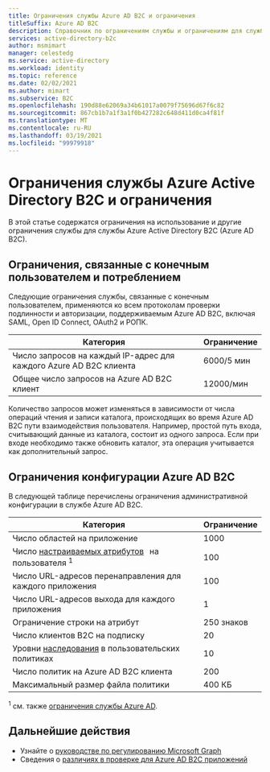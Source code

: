 ```yaml
---
title: Ограничения службы Azure AD B2C и ограничения
titleSuffix: Azure AD B2C
description: Справочник по ограничениям службы и ограничениям для службы Azure Active Directory B2C.
services: active-directory-b2c
author: msmimart
manager: celestedg
ms.service: active-directory
ms.workload: identity
ms.topic: reference
ms.date: 02/02/2021
ms.author: mimart
ms.subservice: B2C
ms.openlocfilehash: 190d88e62069a34b61017a0079f75696d67f6c82
ms.sourcegitcommit: 867cb1b7a1f3a1f0b427282c648d411d0ca4f81f
ms.translationtype: MT
ms.contentlocale: ru-RU
ms.lasthandoff: 03/19/2021
ms.locfileid: "99979918"
---
```

# <a name="azure-active-directory-b2c-service-limits-and-restrictions"></a>Ограничения службы Azure Active Directory B2C и ограничения

В этой статье содержатся ограничения на использование и другие ограничения службы для службы Azure Active Directory B2C (Azure AD B2C).

## <a name="end-userconsumption-related-limits"></a>Ограничения, связанные с конечным пользователем и потреблением

Следующие ограничения службы, связанные с конечным пользователем, применяются ко всем протоколам проверки подлинности и авторизации, поддерживаемым Azure AD B2C, включая SAML, Open ID Connect, OAuth2 и РОПК.

|Категория |Ограничение    |
|---------|---------|
|Число запросов на каждый IP-адрес для каждого Azure AD B2C клиента       |6000/5 мин          |
|Общее число запросов на Azure AD B2C клиент     |12000/мин          |

Количество запросов может изменяться в зависимости от числа операций чтения и записи каталога, происходящих во время Azure AD B2C пути взаимодействия пользователя. Например, простой путь входа, считывающий данные из каталога, состоит из одного запроса. Если при входе необходимо также обновить каталог, эта операция учитывается как дополнительный запрос.

## <a name="azure-ad-b2c-configuration-limits"></a>Ограничения конфигурации Azure AD B2C

В следующей таблице перечислены ограничения административной конфигурации в службе Azure AD B2C.

|Категория  |Ограничение  |
|---------|---------|
|Число областей на приложение        |1000          |
|Число [настраиваемых атрибутов](user-profile-attributes.md#extension-attributes)   на пользователя <sup>1</sup>       |100         |
|Число URL-адресов перенаправления для каждого приложения       |100         |
|Число URL-адресов выхода для каждого приложения        |1          |
|Ограничение строки на атрибут      |250 знаков          |
|Число клиентов B2C на подписку      |20         |
|Уровни [наследования](custom-policy-overview.md#inheritance-model) в пользовательских политиках     |10         |
|Число политик на Azure AD B2C клиента      |200          |
|Максимальный размер файла политики      |400 КБ          |

<sup>1</sup> см. также [ограничения службы Azure AD](../active-directory/enterprise-users/directory-service-limits-restrictions.md).

## <a name="next-steps"></a>Дальнейшие действия

- Узнайте о [руководстве по регулированию Microsoft Graph](/graph/throttling) 
- Сведения о [различиях в проверке для Azure AD B2C приложений](../active-directory/develop/supported-accounts-validation.md)













